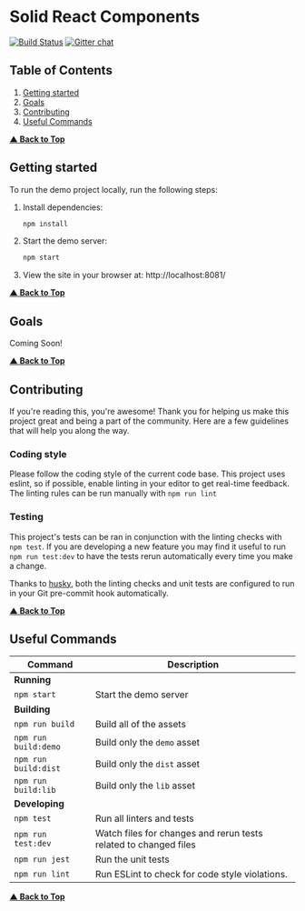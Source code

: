 # Solid React Components

[![Build Status](https://travis-ci.org/solid/react-components.svg?branch=master)](https://travis-ci.org/solid/react-components)
[![Gitter chat](https://badges.gitter.im/solid/react-components.png)](https://gitter.im/solid/chat)


## Table of Contents
1. [Getting started](#getting-started)
1. [Goals](#goals)
1. [Contributing](#contributing)
1. [Useful Commands](#useful-commands)

**[▲ Back to Top](#table-of-contents)**


## Getting started

To run the demo project locally, run the following steps:
1. Install dependencies:
    ```bash
    npm install
    ```
1. Start the demo server:
    ```bash
    npm start
    ```
1. View the site in your browser at: http://localhost:8081/

**[▲ Back to Top](#table-of-contents)**


## Goals

Coming Soon!

**[▲ Back to Top](#table-of-contents)**


## Contributing

If you're reading this, you're awesome! Thank you for helping us make this project great and being a part of the community. Here are a few guidelines that will help you along the way.

### Coding style

Please follow the coding style of the current code base. This project uses eslint, so if possible, enable linting in your editor to get real-time feedback. The linting rules can be run manually with `npm run lint`

### Testing

This project's tests can be ran in conjunction with the linting checks with `npm test`.  If you are developing a new feature you may find it useful to run `npm run test:dev` to have the tests rerun automatically every time you make a change.

Thanks to [husky](https://www.npmjs.com/package/husky), both the linting checks and unit tests are configured to run in your Git pre-commit hook automatically.

**[▲ Back to Top](#table-of-contents)**


## Useful Commands

| Command              | Description                                                      |
|----------------------|------------------------------------------------------------------|
| **Running**          |                                                                  |
| `npm start`          | Start the demo server                                            |
| **Building**         |                                                                  |
| `npm run build`      | Build all of the assets                                          |
| `npm run build:demo` | Build only the `demo` asset                                      |
| `npm run build:dist` | Build only the `dist` asset                                      |
| `npm run build:lib`  | Build only the `lib` asset                                       |
| **Developing**       |                                                                  |
| `npm test`           | Run all linters and tests                                        |
| `npm run test:dev`   | Watch files for changes and rerun tests related to changed files |
| `npm run jest`       | Run the unit tests                                               |
| `npm run lint`       | Run ESLint to check for code style violations.                   |

**[▲ Back to Top](#table-of-contents)**